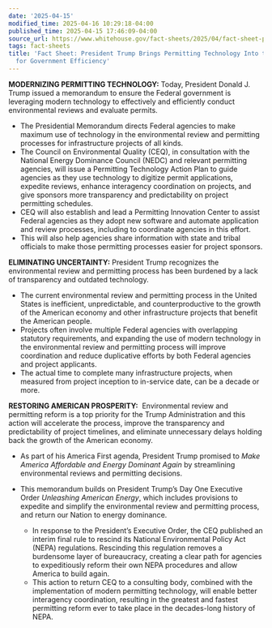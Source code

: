 ```yaml
---
date: '2025-04-15'
modified_time: 2025-04-16 10:29:18-04:00
published_time: 2025-04-15 17:46:09-04:00
source_url: https://www.whitehouse.gov/fact-sheets/2025/04/fact-sheet-president-trump-brings-permitting-technology-into-the-21st-century-for-government-efficiency/
tags: fact-sheets
title: 'Fact Sheet: President Trump Brings Permitting Technology Into the 21st Century
  for Government Efficiency'
---
```

 
**MODERNIZING PERMITTING TECHNOLOGY:** Today, President Donald J. Trump
issued a memorandum to ensure the Federal government is leveraging
modern technology to effectively and efficiently conduct environmental
reviews and evaluate permits.

-   The Presidential Memorandum directs Federal agencies to make maximum
    use of technology in the environmental review and permitting
    processes for infrastructure projects of all kinds.
-   The Council on Environmental Quality (CEQ), in consultation with the
    National Energy Dominance Council (NEDC) and relevant permitting
    agencies, will issue a Permitting Technology Action Plan to guide
    agencies as they use technology to digitize permit applications,
    expedite reviews, enhance interagency coordination on projects, and
    give sponsors more transparency and predictability on project
    permitting schedules.
-   CEQ will also establish and lead a Permitting Innovation Center to
    assist Federal agencies as they adopt new software and automate
    application and review processes, including to coordinate agencies
    in this effort.
-   This will also help agencies share information with state and tribal
    officials to make those permitting processes easier for project
    sponsors.

**ELIMINATING UNCERTAINTY:** President Trump recognizes the
environmental review and permitting process has been burdened by a lack
of transparency and outdated technology.

-   The current environmental review and permitting process in the
    United States is inefficient, unpredictable, and counterproductive
    to the growth of the American economy and other infrastructure
    projects that benefit the American people.
-   Projects often involve multiple Federal agencies with overlapping
    statutory requirements, and expanding the use of modern technology
    in the environmental review and permitting process will improve
    coordination and reduce duplicative efforts by both Federal agencies
    and project applicants.
-   The actual time to complete many infrastructure projects, when
    measured from project inception to in-service date, can be a decade
    or more.

**RESTORING AMERICAN PROSPERITY:**  Environmental review and permitting
reform is a top priority for the Trump Administration and this action
will accelerate the process, improve the transparency and predictability
of project timelines, and eliminate unnecessary delays holding back the
growth of the American economy. 

-   As part of his America First agenda, President Trump promised to
    *Make America Affordable and Energy Dominant Again* by streamlining
    environmental reviews and permitting decisions.
-   This memorandum builds on President Trump’s Day One Executive Order
    *Unleashing American Energy*, which includes provisions to expedite
    and simplify the environmental review and permitting process, and
    return our Nation to energy dominance.
    -   In response to the President’s Executive Order, the CEQ
        published an interim final rule to rescind its National
        Environmental Policy Act (NEPA) regulations. Rescinding this
        regulation removes a burdensome layer of bureaucracy, creating a
        clear path for agencies to expeditiously reform their own NEPA
        procedures and allow America to build again.

    <!-- -->

    -   This action to return CEQ to a consulting body, combined with
        the implementation of modern permitting technology, will enable
        better interagency coordination, resulting in the greatest and
        fastest permitting reform ever to take place in the decades-long
        history of NEPA.
